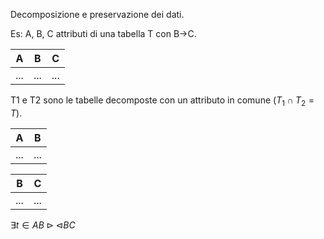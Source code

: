 Decomposizione e preservazione dei dati.

Es:
A, B, C attributi di una tabella T con B->C.

| A   | B   | C   |
| --- | --- | --- |
| ... | ... | ... |

T1 e T2 sono le tabelle decomposte con un attributo in comune ($T_{1}\cap T_{2} = T$).

| A   | B   |
| --- | --- |
| ... | ... |

| B   | C   |
| --- | --- |
| ... | ... |

$\exists t \in AB\rhd\lhd BC$ 